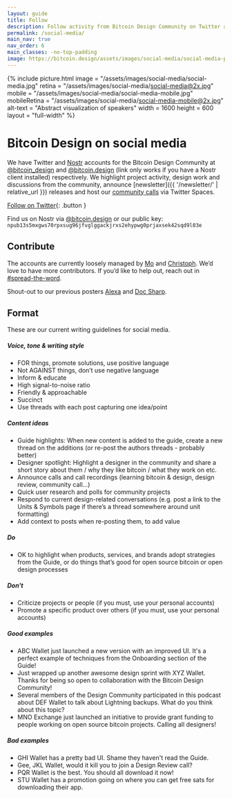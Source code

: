 ```yaml
---
layout: guide
title: Follow
description: Follow activity from Bitcoin Design Community on Twitter and other social media.
permalink: /social-media/
main_nav: true
nav_order: 6
main_classes: -no-top-padding
image: https://bitcoin.design/assets/images/social-media/social-media-preview.jpg
---
```


{% include picture.html
   image = "/assets/images/social-media/social-media.jpg"
   retina = "/assets/images/social-media/social-media@2x.jpg"
   mobile = "/assets/images/social-media/social-media-mobile.jpg"
   mobileRetina = "/assets/images/social-media/social-media-mobile@2x.jpg"
   alt-text = "Abstract visualization of speakers"
   width = 1600
   height = 600
   layout = "full-width"
%}

# Bitcoin Design on social media

We have Twitter and [Nostr](https://nostr-resources.com/) accounts for the Bitcoin Design Community at [@bitcoin_design](https://twitter.com/bitcoin_design) and [@bitcoin.design](nostr:npub13s5mxgws70rpxsug96jfvglggackjrxs2ehypwg0prjaxsek42sqd9l03e) (link only works if you have a Nostr client installed) respectively. We highlight project activity, design work and discussions from the community, announce [newsletter]({{ '/newsletter/' | relative_url }}) releases and host our [community calls](https://www.youtube.com/playlist?list=PLpV0KfVOMoja_zmmFNSJXREVKE4PSU0M1) via Twitter Spaces.

[Follow on Twitter](http://twitter.com/bitcoin_design){: .button }

Find us on Nostr via [@bitcoin.design](nostr:npub13s5mxgws70rpxsug96jfvglggackjrxs2ehypwg0prjaxsek42sqd9l03e) or our public key:
`npub13s5mxgws70rpxsug96jfvglggackjrxs2ehypwg0prjaxsek42sqd9l03e`

## Contribute

The accounts are currently loosely managed by [Mo](https://twitter.com/MogashniNaidoo) and [Christoph](https://twitter.com/GBKS). We’d love to have more contributors. If you’d like to help out, reach out in [#spread-the-word](https://bitcoindesign.slack.com/archives/C01PRLDBCBA).

Shout-out to our previous posters [Alexa](https://twitter.com/AlexaAker) and [Doc Sharp](https://twitter.com/_Bosch_).

## Format

These are our current writing guidelines for social media.

##### Voice, tone & writing style

- FOR things, promote solutions, use positive language
- Not AGAINST things, don’t use negative language
- Inform & educate
- High signal-to-noise ratio
- Friendly & approachable
- Succinct
- Use threads with each post capturing one idea/point

##### Content ideas

- Guide highlights: When new content is added to the guide, create a new thread on the additions (or re-post the authors threads - probably better)
- Designer spotlight: Highlight a designer in the community and share a short story about them / why they like bitcoin / what they work on etc.
- Announce calls and call recordings (learning bitcoin & design, design review, community call…)
- Quick user research and polls for community projects
- Respond to current design-related conversations (e.g. post a link to the Units & Symbols page if there’s a thread somewhere around unit formatting)
- Add context to posts when re-posting them, to add value

##### Do

- OK to highlight when products, services, and brands adopt strategies from the Guide, or do things that’s good for open source bitcoin or open design processes

##### Don't

- Criticize projects or people (if you must, use your personal accounts)
- Promote a specific product over others (if you must, use your personal accounts)

##### Good examples

- ABC Wallet just launched a new version with an improved UI. It's a perfect example of techniques from the Onboarding section of the Guide!
- Just wrapped up another awesome design sprint with XYZ Wallet. Thanks for being so open to collaboration with the Bitcoin Design Community!
- Several members of the Design Community participated in this podcast about DEF Wallet to talk about Lightning backups. What do you think about this topic?
- MNO Exchange just launched an initiative to provide grant funding to people working on open source bitcoin projects. Calling all designers!

##### Bad examples

- GHI Wallet has a pretty bad UI. Shame they haven't read the Guide.
- Gee, JKL Wallet, would it kill you to join a Design Review call?
- PQR Wallet is the best. You should all download it now!
- STU Wallet has a promotion going on where you can get free sats for downloading their app.
